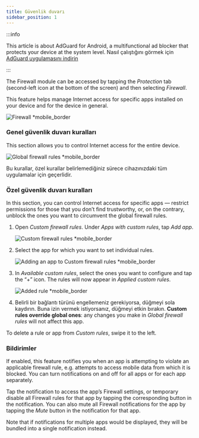 ```yaml
---
title: Güvenlik duvarı
sidebar_position: 1
---
```


:::info

This article is about AdGuard for Android, a multifunctional ad blocker that protects your device at the system level. Nasıl çalıştığını görmek için [AdGuard uygulamasını indirin](https://agrd.io/download-kb-adblock)

:::

The Firewall module can be accessed by tapping the _Protection_ tab (second-left icon at the bottom of the screen) and then selecting _Firewall_.

This feature helps manage Internet access for specific apps installed on your device and for the device in general.

![Firewall \*mobile_border](https://cdn.adtidy.org/blog/new/gdn94firewall.png)

### Genel güvenlik duvarı kuralları

This section allows you to control Internet access for the entire device.

![Global firewall rules \*mobile_border](https://cdn.adtidy.org/blog/new/4zx2nhglobal_rules.png)

Bu kurallar, özel kurallar belirlemediğiniz sürece cihazınızdaki tüm uygulamalar için geçerlidir.

### Özel güvenlik duvarı kuralları

In this section, you can control Internet access for specific apps — restrict permissions for those that you don’t find trustworthy, or, on the contrary, unblock the ones you want to circumvent the global firewall rules.

1. Open _Custom firewall rules_. Under _Apps with custom rules_, tap _Add app_.

    ![Custom firewall rules \*mobile_border](https://cdn.adtidy.org/blog/new/qkxpecustom_rules.png)

2. Select the app for which you want to set individual rules.

    ![Adding an app to Custom firewall rules \*mobile_border](https://cdn.adtidy.org/blog/new/2db47fadding_app.png)

3. In _Available custom rules_, select the ones you want to configure and tap the “+” icon. The rules will now appear in _Applied custom rules_.

    ![Added rule \*mobile_border](https://cdn.adtidy.org/blog/new/6fzjladded_rule.png)

4. Belirli bir bağlantı türünü engellemeniz gerekiyorsa, düğmeyi sola kaydırın. Buna izin vermek istiyorsanız, düğmeyi etkin bırakın. **Custom rules override global ones**: any changes you make in _Global firewall rules_ will not affect this app.

To delete a rule or app from _Custom rules_, swipe it to the left.

### Bildirimler

If enabled, this feature notifies you when an app is attempting to violate an applicable firewall rule, e.g. attempts to access mobile data from which it is blocked. You can turn notifications on and off for all apps or for each app separately.

Tap the notification to access the app’s Firewall settings, or temporary disable all Firewall rules for that app by tapping the corresponding button in the notification. You can also mute all Firewall notifications for the app by tapping the _Mute_ button in the notification for that app.

Note that if notifications for multiple apps would be displayed, they will be bundled into a single notification instead.
